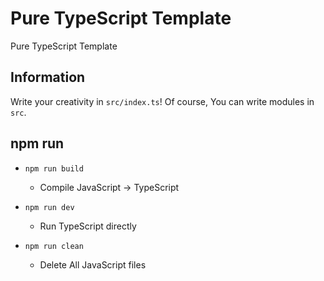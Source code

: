 # Pure TypeScript Template

Pure TypeScript Template

## Information

Write your creativity in `src/index.ts`!
Of course, You can write modules in `src`.

## npm run

- `npm run build`
  - Compile JavaScript -> TypeScript

- `npm run dev`
  - Run TypeScript directly

- `npm run clean`
  - Delete All JavaScript files
  